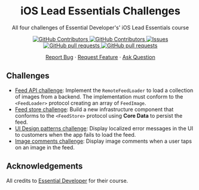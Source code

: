 <div align="center">
    <h1 align="center">iOS Lead Essentials Challenges</h1>
    <p align="center">All four challenges of Essential Developer's' iOS Lead Essentials course</p>
    <p>
        <a href="https://github.com/HenestrosaConH/ios-lead-essentials-challenges/stargazers">
          <img alt="GitHub Contributors" src="https://img.shields.io/github/stars/HenestrosaConH/ios-lead-essentials-challenges" />
        </a>
        <a href="https://github.com/HenestrosaConH/ios-lead-essentials-challenges/graphs/contributors">
          <img alt="GitHub Contributors" src="https://img.shields.io/github/contributors/HenestrosaConH/ios-lead-essentials-challenges" />
        </a>
        <a href="https://github.com/HenestrosaConH/ios-lead-essentials-challenges/issues">
          <img alt="Issues" src="https://img.shields.io/github/issues/HenestrosaConH/ios-lead-essentials-challenges" />
        </a>
        <a href="https://github.com/HenestrosaConH/ios-lead-essentials-challenges/pulls">
          <img alt="GitHub pull requests" src="https://img.shields.io/github/issues-pr/HenestrosaConH/ios-lead-essentials-challenges" />
        </a>
        <a href="https://github.com/HenestrosaConH/ios-lead-essentials-challenges/blob/main/LICENSE">
          <img alt="GitHub pull requests" src="https://img.shields.io/github/license/HenestrosaConH/ios-lead-essentials-challenges" />
        </a>
    </p>
    <p>
        <a href="https://github.com/HenestrosaConH/ios-lead-essentials-challenges/issues/new/choose">Report Bug</a> · <a href="https://github.com/HenestrosaConH/ios-lead-essentials-challenges/issues/new/choose">Request Feature</a> · <a href="https://github.com/HenestrosaConH/ios-lead-essentials-challenges/discussions">Ask Question</a>
    </p>
</div>

## Challenges

- [Feed API challenge](https://github.com/HenestrosaConH/ios-lead-essentials-challenges/feed-api-challenge): Implement the `RemoteFeedLoader` to load a collection of images from a backend. The implementation must conform to the `<FeedLoader>` protocol creating an array of `FeedImage`.
- [Feed store challenge](https://github.com/HenestrosaConH/ios-lead-essentials-challenges/feed-store-challenge): Build a new infrastructure component that conforms to the `<FeedStore>` protocol using **Core Data** to persist the feed.
- [UI Design patterns challenge](https://github.com/HenestrosaConH/ios-lead-essentials-challenges/ui-design-patterns-challenge): Display localized error messages in the UI to customers when the app fails to load the feed.
- [Image comments challenge](https://github.com/HenestrosaConH/ios-lead-essentials-challenges/image-comments-challenge): Display image comments when a user taps on an image in the feed.

## Acknowledgements

All credits to [Essential Developer](https://iosacademy.essentialdeveloper.com/p/ios-lead-essentials/) for their course.
